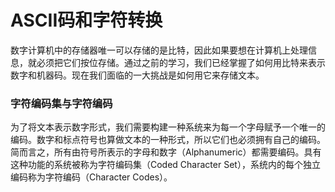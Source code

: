 ASCII码和字符转换
================

数字计算机中的存储器唯一可以存储的是比特，因此如果要想在计算机上处理信息，就必须把它们按位存储。通过之前的学习，我们已经掌握了如何用比特来表示数字和机器码。现在我们面临的一大挑战是如何用它来存储文本。

### 字符编码集与字符编码

为了将文本表示数字形式，我们需要构建一种系统来为每一个字母赋予一个唯一的编码。数字和标点符号也算做文本的一种形式，所以它们也必须拥有自己的编码。简而言之，所有由符号所表示的字母和数字（Alphanumeric）都需要编码。具有这种功能的系统被称为字符编码集（Coded Character Set），系统内的每个独立编码称为字符编码（Character Codes）。


